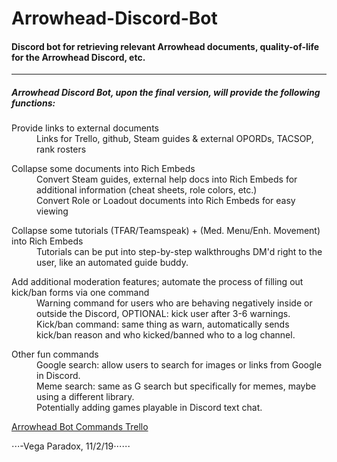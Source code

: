 # Arrowhead-Discord-Bot

#### Discord bot for retrieving relevant Arrowhead documents, quality-of-life for the Arrowhead Discord, etc.
-------------------------------------------------------------------------------------------------------------

##### Arrowhead Discord Bot, upon the final version, will provide the following functions:

<dl>
  <dt>Provide links to external documents</dt>
  <dd>Links for Trello, github, Steam guides & external OPORDs, TACSOP, rank rosters</dd>

<dl>
  <dt>Collapse some documents into Rich Embeds</dt>
  <dd>Convert Steam guides, external help docs into Rich Embeds for additional information (cheat sheets, role colors, etc.)</dd>
  <dd>Convert Role or Loadout documents into Rich Embeds for easy viewing</dd>

<dl>
  <dt>Collapse some tutorials (TFAR/Teamspeak) + (Med. Menu/Enh. Movement) into Rich Embeds</dt>
  <dd>Tutorials can be put into step-by-step walkthroughs DM'd right to the user, like an automated guide buddy.</dd>

<dl>
  <dt>Add additional moderation features; automate the process of filling out kick/ban forms via one command</dt>
  <dd>Warning command for users who are behaving negatively inside or outside the Discord, OPTIONAL: kick user after 3-6 warnings.</dd>
  <dd>Kick/ban command: same thing as warn, automatically sends kick/ban reason and who kicked/banned who to a log channel.</dd>

<dl>
  <dt>Other fun commands</dt>
  <dd>Google search: allow users to search for images or links from Google in Discord.</dd>
  <dd>Meme search: same as G search but specifically for memes, maybe using a different library.</dd>
  <dd>Potentially adding games playable in Discord text chat.</dd>

[Arrowhead Bot Commands Trello](https://trello.com/b/RU0fbRsA/arrowhead-bot-commands)

⋅⋅⋅-Vega Paradox, 11/2/19⋅⋅⋅⋅⋅⋅

